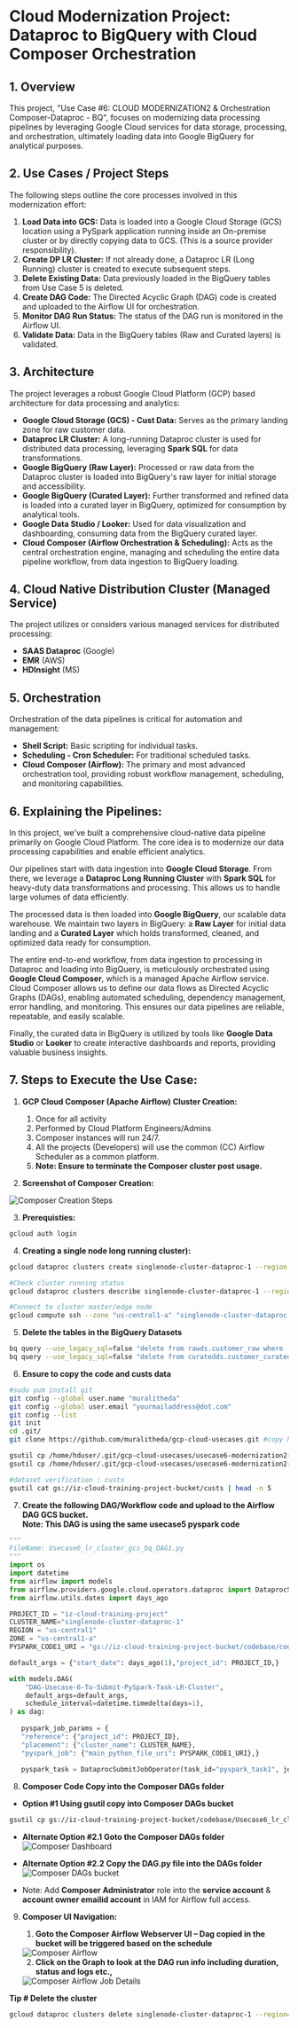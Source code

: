 # Cloud Modernization Project: Dataproc to BigQuery with Cloud Composer Orchestration

## 1. Overview

This project, "Use Case #6: CLOUD MODERNIZATION2 & Orchestration Composer-Dataproc - BQ", focuses on modernizing data processing pipelines by leveraging Google Cloud services for data storage, processing, and orchestration, ultimately loading data into Google BigQuery for analytical purposes.

## 2. Use Cases / Project Steps

The following steps outline the core processes involved in this modernization effort:

1.  **Load Data into GCS:** Data is loaded into a Google Cloud Storage (GCS) location using a PySpark application running inside an On-premise cluster or by directly copying data to GCS. (This is a source provider responsibility).
2.  **Create DP LR Cluster:** If not already done, a Dataproc LR (Long Running) cluster is created to execute subsequent steps.
3.  **Delete Existing Data:** Data previously loaded in the BigQuery tables from Use Case 5 is deleted.
4.  **Create DAG Code:** The Directed Acyclic Graph (DAG) code is created and uploaded to the Airflow UI for orchestration.
5.  **Monitor DAG Run Status:** The status of the DAG run is monitored in the Airflow UI.
6.  **Validate Data:** Data in the BigQuery tables (Raw and Curated layers) is validated.

## 3. Architecture

The project leverages a robust Google Cloud Platform (GCP) based architecture for data processing and analytics:

* **Google Cloud Storage (GCS) - Cust Data:** Serves as the primary landing zone for raw customer data.
* **Dataproc LR Cluster:** A long-running Dataproc cluster is used for distributed data processing, leveraging **Spark SQL** for data transformations.
* **Google BigQuery (Raw Layer):** Processed or raw data from the Dataproc cluster is loaded into BigQuery's raw layer for initial storage and accessibility.
* **Google BigQuery (Curated Layer):** Further transformed and refined data is loaded into a curated layer in BigQuery, optimized for consumption by analytical tools.
* **Google Data Studio / Looker:** Used for data visualization and dashboarding, consuming data from the BigQuery curated layer.
* **Cloud Composer (Airflow Orchestration & Scheduling):** Acts as the central orchestration engine, managing and scheduling the entire data pipeline workflow, from data ingestion to BigQuery loading.

## 4. Cloud Native Distribution Cluster (Managed Service)

The project utilizes or considers various managed services for distributed processing:

* **SAAS Dataproc** (Google)
* **EMR** (AWS)
* **HDInsight** (MS)

## 5. Orchestration

Orchestration of the data pipelines is critical for automation and management:

* **Shell Script:** Basic scripting for individual tasks.
* **Scheduling - Cron Scheduler:** For traditional scheduled tasks.
* **Cloud Composer (Airflow):** The primary and most advanced orchestration tool, providing robust workflow management, scheduling, and monitoring capabilities.

## 6. Explaining the Pipelines:

In this project, we've built a comprehensive cloud-native data pipeline primarily on Google Cloud Platform. The core idea is to modernize our data processing capabilities and enable efficient analytics.

Our pipelines start with data ingestion into **Google Cloud Storage**. From there, we leverage a **Dataproc Long Running Cluster** with **Spark SQL** for heavy-duty data transformations and processing. This allows us to handle large volumes of data efficiently.

The processed data is then loaded into **Google BigQuery**, our scalable data warehouse. We maintain two layers in BigQuery: a **Raw Layer** for initial data landing and a **Curated Layer** which holds transformed, cleaned, and optimized data ready for consumption.

The entire end-to-end workflow, from data ingestion to processing in Dataproc and loading into BigQuery, is meticulously orchestrated using **Google Cloud Composer**, which is a managed Apache Airflow service. Cloud Composer allows us to define our data flows as Directed Acyclic Graphs (DAGs), enabling automated scheduling, dependency management, error handling, and monitoring. This ensures our data pipelines are reliable, repeatable, and easily scalable.

Finally, the curated data in BigQuery is utilized by tools like **Google Data Studio** or **Looker** to create interactive dashboards and reports, providing valuable business insights.

## 7. Steps to Execute the Use Case:

1. **GCP Cloud Composer (Apache Airflow) Cluster Creation:**
   1. Once for all activity
   2. Performed by Cloud Platform Engineers/Admins
   3. Composer instances will run 24/7.
   4. All the projects (Developers) will use the common (CC) Airflow Scheduler as a common platform.
   5. **Note: Ensure to terminate the Composer cluster post usage.**
   
2. **Screenshot of Composer Creation:**
<img src="images/composer_creation_steps.png" alt="Composer Creation Steps">

3. **Prerequisties:**

```bash
gcloud auth login
```

4. **Creating a single node long running cluster):**

```bash
gcloud dataproc clusters create singlenode-cluster-dataproc-1 --region us-central1 --zone us-central1-a --enable-component-gateway --single-node --master-machine-type e2-standard-2 --master-boot-disk-size 100 --image-version 2.1-rocky8 --project iz-cloud-training-project --max-idle 7200s
```
```bash
#Check cluster running status
gcloud dataproc clusters describe singlenode-cluster-dataproc-1 --region=us-central1
```
```bash
#Connect to cluster master/edge node
gcloud compute ssh --zone "us-central1-a" "singlenode-cluster-dataproc-1-m" --project "iz-cloud-training-project"
```

5. **Delete the tables in the BigQuery Datasets**
```bash
bq query --use_legacy_sql=false "delete from rawds.customer_raw where  1=1;"
bq query --use_legacy_sql=false "delete from curatedds.customer_curated where 1=1;"
```

6. **Ensure to copy the code and custs data**
```bash
#sudo yum install git  
git config --global user.name "muralitheda"  
git config --global user.email "yourmailaddress@dot.com"  
git config --list  
git init  
cd .git/  
git clone https://github.com/muralitheda/gcp-cloud-usecases.git #copy his repo url from github  

gsutil cp /home/hduser/.git/gcp-cloud-usecases/usecase6-modernization2-gcp-dataproc-bigquery-orchestrationcomposer/Usecase6_lr_cluster_gcs_bq_DAG1.py gs://iz-cloud-training-project-bucket/codebase/
gsutil cp /home/hduser/.git/gcp-cloud-usecases/usecase6-modernization2-gcp-dataproc-bigquery-orchestrationcomposer/code_Usecase6_step1_gcs_bq.py gs://iz-cloud-training-project-bucket/codebase/

#dataset verification : custs
gsutil cat gs://iz-cloud-training-project-bucket/custs | head -n 5

```

7. **Create the following DAG/Workflow code and upload to the Airflow DAG GCS bucket.**  
**Note: This DAG is using the same usecase5 pyspark code**
```python
"""
FileName: Usecase6_lr_cluster_gcs_bq_DAG1.py
"""
import os
import datetime
from airflow import models
from airflow.providers.google.cloud.operators.dataproc import DataprocSubmitJobOperator
from airflow.utils.dates import days_ago

PROJECT_ID = "iz-cloud-training-project"
CLUSTER_NAME="singlenode-cluster-dataproc-1"
REGION = "us-central1"
ZONE = "us-central1-a"
PYSPARK_CODE1_URI = "gs://iz-cloud-training-project-bucket/codebase/code_Usecase6_step1_gcs_bq.py"#this code is kept in your bucket location

default_args = {"start_date": days_ago(1),"project_id": PROJECT_ID,}

with models.DAG(
    "DAG-Usecase-6-To-Submit-PySpark-Task-LR-Cluster",
    default_args=default_args,
    schedule_interval=datetime.timedelta(days=1),  
) as dag:
   
   pyspark_job_params = {
   "reference": {"project_id": PROJECT_ID},
   "placement": {"cluster_name": CLUSTER_NAME},
   "pyspark_job": {"main_python_file_uri": PYSPARK_CODE1_URI},}
   
   pyspark_task = DataprocSubmitJobOperator(task_id="pyspark_task1", job=pyspark_job_params, region=REGION, project_id=PROJECT_ID)
```

8. **Composer Code Copy into the Composer DAGs folder**

* **Option #1 Using gsutil copy into Composer DAGs bucket**  
```bash
gsutil cp gs://iz-cloud-training-project-bucket/codebase/Usecase6_lr_cluster_gcs_bq_DAG1.py gs://us-central1-composer1-d8313ede-bucket/dags/
```

* **Alternate Option #2.1 Goto the Composer DAGs folder** 
   <img src="images/composer_dashboard.png" alt="Composer Dashboard">

* **Alternate Option #2.2 Copy the DAG.py file into the DAGs folder** 
   <img src="images/composer_DAGs_bucket.png" alt="Composer DAGs bucket">

* Note: Add **Composer Administrator** role into the **service account** & **account owner emailid account** in IAM for Airflow full access.


9. **Composer UI Navigation:**

    1. **Goto the Composer Airflow Webserver UI – Dag copied in the bucket will be triggered based on the schedule**
    <img src="images/airflow_dashboard.png" alt="Composer Airflow">
   
    2. **Click on the Graph to look at the DAG run info including duration, status and logs etc.,**
    <img src="images/Airflow-DAG-Run-Details.png" alt="Composer Airflow Job Details">

**Tip # Delete the cluster** 
```bash
gcloud dataproc clusters delete singlenode-cluster-dataproc-1 --region=us-central1
```